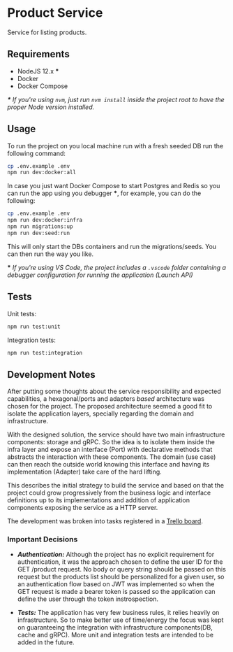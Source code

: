 # Product Service

Service for listing products.

## Requirements

- NodeJS 12.x __*__
- Docker
- Docker Compose

___*___ _If you're using `nvm`, just run `nvm install` inside the project root to have the proper Node version installed._
## Usage

To run the project on you local machine run with a fresh seeded DB run the following command:

```sh
cp .env.example .env
npm run dev:docker:all
```

In case you just want Docker Compose to start Postgres and Redis so you can run the app using you debugger __*__, for example, you can do the following:

```sh
cp .env.example .env
npm run dev:docker:infra
npm run migrations:up
npm run dev:seed:run
```

This will only start the DBs containers and run the migrations/seeds. You can then run the way you like.

__*__ _If you're using VS Code, the project includes a `.vscode` folder containing a debugger configuration for running the application (Launch API)_
## Tests

Unit tests:

```sh
npm run test:unit
```

Integration tests:

```sh
npm run test:integration
```

## Development Notes

After putting some thoughts about the service responsibility and expected capabilities, a hexagonal/ports and adapters _based_ architecture was chosen for the project. The proposed architecture seemed a good fit to isolate the application layers, specially regarding the domain and infrastructure.

With the designed solution, the service should have two main infrastructure components: storage and gRPC. So the idea is to isolate them inside the infra layer and expose an interface (Port) with declarative methods that abstracts the interaction with these components. The domain (use case) can then reach the outside world knowing this interface and having its implementation (Adapter) take care of the hard lifting.

This describes the initial strategy to build the service and based on that the project could grow progressively from the business logic and interface definitions up to its implementations and addition of application components exposing the service as a HTTP server.

The development was broken into tasks registered in a [Trello board](trello-link).

### Important Decisions

- ___Authentication:___ Although the project has no explicit requirement for authentication, it was the approach chosen to define the user ID for the GET /product request. No body or query string should be passed on this request but the products list should be personalized for a given user, so an authentication flow based on JWT was implemented so when the GET request is made a bearer token is passed so the application can define the user through the token instrospection.

- ___Tests:___ The application has very few business rules, it relies heavily on infrastructure. So to make better use of time/energy the focus was kept on guaranteeing the integration with infrastructure components(DB, cache and gRPC). More unit and integration tests are intended to be added in the future.
